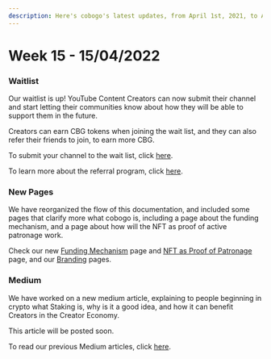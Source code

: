 ```yaml
---
description: Here's cobogo's latest updates, from April 1st, 2021, to April 8th, 2022
---
```


# Week 15 - 15/04/2022

### Waitlist

Our waitlist is up! YouTube Content Creators can now submit their channel and start letting their communities know about how they will be able to support them in the future.

Creators can earn CBG tokens when joining the wait list, and they can also refer their friends to join, to earn more CBG.

To submit your channel to the wait list, click [here](https://app.cobogo.social).

To learn more about the referral program, click [here](../../creators/referral-program.md).

### New Pages

We have reorganized the flow of this documentation, and included some pages that clarify more what cobogo is, including a page about the funding mechanism, and a page about how will the NFT as proof of active patronage work.

Check our new [Funding Mechanism](../../overview/how-it-works/funding-mechanism.md) page and [NFT as Proof of Patronage](../../overview/how-it-works/nft-as-proof-of-active-patronage.md) page, and our [Branding](../../branding/logo-concept.md) pages.

### Medium

We have worked on a new medium article, explaining to people beginning in crypto what Staking is, why is it a good idea, and how it can benefit Creators in the Creator Economy.

This article will be posted soon.

To read our previous Medium articles, click [here](https://medium.com/@cobogosocial).
